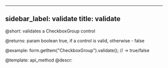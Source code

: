 
---
sidebar_label: validate
title: validate
---          

@short: validates a CheckboxGroup control

@returns:
param   boolean     true, if a control is valid, otherwise - false

@example:
form.getItem("CheckboxGroup").validate(); // -> true/false


@template: api_method
@descr:



